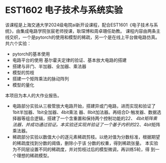 # EST1602 电子技术与系统实验
该课程是上海交通大学2024级电院ai新开设课程，配合EST1601《电子技术与系统》，由集成电路学院张宸老师授课，耿琛博和周卓珊任助教。
课程内容由两条主线交织，一个是pytorch的使用和模型的稀疏，另一个是在线上平台做电路仿真。共六个实验：
- pytorch的基本使用
- 电路平台的使用 基尔霍夫定律的验证、基本放大电路的搭建
- 搭建与非门、半加器、全加器、乘法器
- 模型的剪枝
- 搭建一个矩阵乘法的脉动阵列
- 模型的量化

本项目为本人的大作业报告。
- 电路部分实验从三极管放大电路开始，搭建异或门电路，进而实现和验证了1bit半加器、1bit全加器、4bit乘法
器、8bit加法器。再结合D-触发器、数据选择器等组合逻辑，搭建了一个含重置和保持两个控制功能的2*2、
4bit矩阵乘法器，并成功通过验证。本实验还实现并验证了一个基于内积的2*2、4bit矩阵乘法器。
- 稀疏部分实验以数值大小的逐元素稀疏剪枝。以绝对值为分数标准，根据期望的稀疏度找到分数的阈值，删除小于该
分数的权重，得到稀疏张量。 本实验为不同层设置不同的稀疏度，并对剪枝过后的模型微调，再训练5轮，得
到一个理想的稀疏模型。
